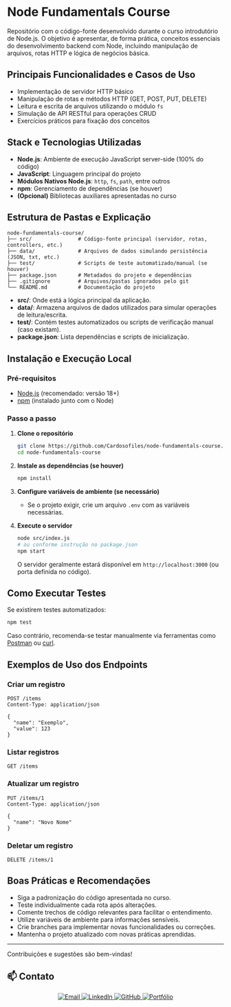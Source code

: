 # Node Fundamentals Course

Repositório com o código-fonte desenvolvido durante o curso introdutório de Node.js. O objetivo é apresentar, de forma prática, conceitos essenciais do desenvolvimento backend com Node, incluindo manipulação de arquivos, rotas HTTP e lógica de negócios básica.

## Principais Funcionalidades e Casos de Uso

- Implementação de servidor HTTP básico
- Manipulação de rotas e métodos HTTP (GET, POST, PUT, DELETE)
- Leitura e escrita de arquivos utilizando o módulo `fs`
- Simulação de API RESTful para operações CRUD
- Exercícios práticos para fixação dos conceitos

## Stack e Tecnologias Utilizadas

- **Node.js**: Ambiente de execução JavaScript server-side (100% do código)
- **JavaScript**: Linguagem principal do projeto
- **Módulos Nativos Node.js**: `http`, `fs`, `path`, entre outros
- **npm**: Gerenciamento de dependências (se houver)
- **(Opcional)** Bibliotecas auxiliares apresentadas no curso

## Estrutura de Pastas e Explicação

```
node-fundamentals-course/
├── src/               # Código-fonte principal (servidor, rotas, controllers, etc.)
├── data/              # Arquivos de dados simulando persistência (JSON, txt, etc.)
├── test/              # Scripts de teste automatizado/manual (se houver)
├── package.json       # Metadados do projeto e dependências
├── .gitignore         # Arquivos/pastas ignorados pelo git
└── README.md          # Documentação do projeto
```

- **src/**: Onde está a lógica principal da aplicação.
- **data/**: Armazena arquivos de dados utilizados para simular operações de leitura/escrita.
- **test/**: Contém testes automatizados ou scripts de verificação manual (caso existam).
- **package.json**: Lista dependências e scripts de inicialização.

## Instalação e Execução Local

### Pré-requisitos

- [Node.js](https://nodejs.org/) (recomendado: versão 18+)
- [npm](https://www.npmjs.com/) (instalado junto com o Node)

### Passo a passo

1. **Clone o repositório**
   ```bash
   git clone https://github.com/Cardosofiles/node-fundamentals-course.git
   cd node-fundamentals-course
   ```

2. **Instale as dependências (se houver)**
   ```bash
   npm install
   ```

3. **Configure variáveis de ambiente (se necessário)**
   - Se o projeto exigir, crie um arquivo `.env` com as variáveis necessárias.

4. **Execute o servidor**
   ```bash
   node src/index.js
   # ou conforme instrução no package.json
   npm start
   ```

   O servidor geralmente estará disponível em `http://localhost:3000` (ou porta definida no código).

## Como Executar Testes

Se existirem testes automatizados:
```bash
npm test
```
Caso contrário, recomenda-se testar manualmente via ferramentas como [Postman](https://www.postman.com/) ou [curl](https://curl.se/).

## Exemplos de Uso dos Endpoints

### Criar um registro

```http
POST /items
Content-Type: application/json

{
  "name": "Exemplo",
  "value": 123
}
```

### Listar registros

```http
GET /items
```

### Atualizar um registro

```http
PUT /items/1
Content-Type: application/json

{
  "name": "Novo Nome"
}
```

### Deletar um registro

```http
DELETE /items/1
```

## Boas Práticas e Recomendações

- Siga a padronização do código apresentada no curso.
- Teste individualmente cada rota após alterações.
- Comente trechos de código relevantes para facilitar o entendimento.
- Utilize variáveis de ambiente para informações sensíveis.
- Crie branches para implementar novas funcionalidades ou correções.
- Mantenha o projeto atualizado com novas práticas aprendidas.

---

Contribuições e sugestões são bem-vindas!

## 📫 Contato

<div align="center">

<a href="mailto:cardosofiles@outlook.com">
  <img src="https://img.shields.io/badge/Email-0078D4?style=for-the-badge&logo=microsoftoutlook&logoColor=white" alt="Email"/>
</a>
<a href="https://www.linkedin.com/in/joaobatista-dev/" target="_blank">
  <img src="https://img.shields.io/badge/LinkedIn-0A66C2?style=for-the-badge&logo=linkedin&logoColor=white" alt="LinkedIn"/>
</a>
<a href="https://github.com/Cardosofiles" target="_blank">
  <img src="https://img.shields.io/badge/GitHub-181717?style=for-the-badge&logo=github&logoColor=white" alt="GitHub"/>
</a>
<a href="https://cardosofiles.dev/" target="_blank">
  <img src="https://img.shields.io/badge/Portfólio-222222?style=for-the-badge&logo=about.me&logoColor=white" alt="Portfólio"/>
</a>

</div>
